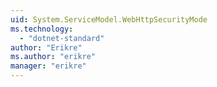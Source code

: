 ```yaml
---
uid: System.ServiceModel.WebHttpSecurityMode
ms.technology: 
  - "dotnet-standard"
author: "Erikre"
ms.author: "erikre"
manager: "erikre"
---
```

